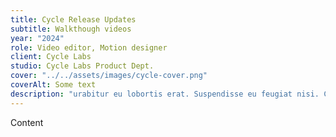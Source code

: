 ```yaml
---
title: Cycle Release Updates
subtitle: Walkthough videos
year: "2024"
role: Video editor, Motion designer
client: Cycle Labs
studio: Cycle Labs Product Dept.
cover: "../../assets/images/cycle-cover.png"
coverAlt: Some text
description: "urabitur eu lobortis erat. Suspendisse eu feugiat nisi. Class aptent taciti sociosqu ad litora torquent per conubia nostra, per inceptos himenaeos. Nulla ullamcorper nibh eget metus tincidunt, id auctor turpis sodales. Pellentesque elementum, nulla ac maximus vestibulum, nunc quam commodo neque, rhoncus congue ligula lectus placerat mi. Quisque finibus diam eu eros rutrum viverra. Nulla non erat egestas, lobortis turpis quis, congue massa."
---
```


Content